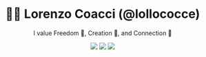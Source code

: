 <div align="center">

# 👨‍💻 **Lorenzo Coacci (@lollococce)**

I value Freedom 🚀, Creation 💎, and Connection 🔗

[![](https://img.shields.io/badge/OS-macOS-informational?style=flat&logo=apple&logoColor=white)](https://www.apple.com/macos/)
[![](https://img.shields.io/badge/Code-Python-informational?style=flat&logo=python&logoColor=white)](https://www.python.org/)
[![](https://img.shields.io/badge/Editor-VSCode-informational?style=flat&logo=visual-studio-code&logoColor=white)](https://code.visualstudio.com/)

<div/>
